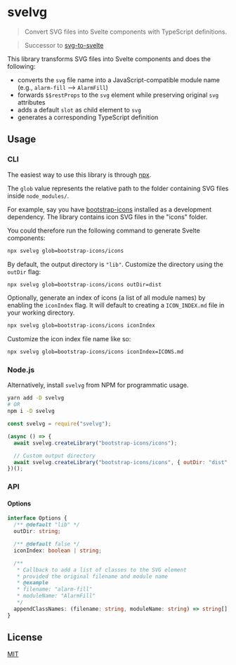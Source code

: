 # svelvg

> Convert SVG files into Svelte components with TypeScript definitions.

> Successor to [svg-to-svelte](https://github.com/metonym/svg-to-svelte)

This library transforms SVG files into Svelte components and does the following:

- converts the `svg` file name into a JavaScript-compatible module name (e.g., `alarm-fill` --> `AlarmFill`)
- forwards `$$restProps` to the `svg` element while preserving original `svg` attributes
- adds a default `slot` as child element to `svg`
- generates a corresponding TypeScript definition

## Usage

### CLI

The easiest way to use this library is through [npx](https://nodejs.dev/learn/the-npx-nodejs-package-runner).

The `glob` value represents the relative path to the folder containing SVG files inside `node_modules/`.

For example, say you have [bootstrap-icons](https://github.com/twbs/icons) installed as a development dependency. The library contains icon SVG files in the "icons" folder.

You could therefore run the following command to generate Svelte components:

```sh
npx svelvg glob=bootstrap-icons/icons
```

By default, the output directory is `"lib"`. Customize the directory using the `outDir` flag:

```sh
npx svelvg glob=bootstrap-icons/icons outDir=dist
```

Optionally, generate an index of icons (a list of all module names) by enabling the `iconIndex` flag. It will default to creating a `ICON_INDEX.md` file in your working directory.

```sh
npx svelvg glob=bootstrap-icons/icons iconIndex
```

Customize the icon index file name like so:

```sh
npx svelvg glob=bootstrap-icons/icons iconIndex=ICONS.md
```

### Node.js

Alternatively, install `svelvg` from NPM for programmatic usage.

```sh
yarn add -D svelvg
# OR
npm i -D svelvg
```

```js
const svelvg = require("svelvg");

(async () => {
  await svelvg.createLibrary("bootstrap-icons/icons");

  // Custom output directory
  await svelvg.createLibrary("bootstrap-icons/icons", { outDir: "dist" });
})();
```

### API

#### Options

```ts
interface Options {
  /** @default "lib" */
  outDir: string;

  /** @default false */
  iconIndex: boolean | string;

  /**
   * Callback to add a list of classes to the SVG element
   * provided the original filename and module name
   * @example
   * filename: "alarm-fill"
   * moduleName: "AlarmFill"
   */
  appendClassNames: (filename: string, moduleName: string) => string[];
}
```

## License

[MIT](LICENSE)
